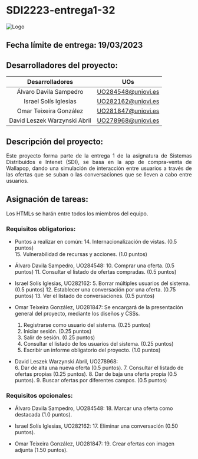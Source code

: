 # SDI2223-entrega1-32

![Logo](https://user-images.githubusercontent.com/91057639/224516473-69a4fe7e-fb8c-43a4-ad51-6f255dab7d97.png)

## Fecha límite de entrega: 19/03/2023

## Desarrolladores del proyecto:

|        Desarrolladores        |         UOs        |
|:-----------------------------:|:------------------:|
|    Álvaro Davila Sampedro     | UO284548@uniovi.es |
|     Israel Solís Iglesias     | UO282162@uniovi.es |
|    Omar Teixeira González     | UO281847@uniovi.es |
|  David Leszek Warzynski Abril | UO278968@uniovi.es |

## Descripción del proyecto:

<p align="justify">
Este proyecto forma parte de la entrega 1 de la asignatura de Sistemas Distribuidos e Intenet (SDI), se basa en la app de compra-venta de Wallapop, dando una simulación de interacción entre usuarios a través de las ofertas que se suban o las conversaciones que se lleven a cabo entre usuarios.
</p>

## Asignación de tareas:

Los HTMLs se harán entre todos los miembros del equipo.

### Requisitos obligatorios:

- Puntos a realizar en común:
  14. Internacionalización de vistas. (0.5 puntos)				
  15. Vulnerabilidad de recursas y acciones. (1.0 puntos)
  
- Álvaro Davila Sampedro, UO284548: 
  10. Comprar una oferta. (0.5 puntos)
  11. Consultar el listado de ofertas compradas. (0.5 puntos)				
  
- Israel Solís Iglesias, UO282162:
  5. Borrar múltiples usuarios del sistema. (0.5 puntos)
  12. Establecer una conversación por una oferta. (0.75 puntos)
  13. Ver el listado de conversaciones. (0.5 puntos)
  
- Omar Teixeira González, UO281847:
  Se encargará de la presentación general del proyecto, mediante los diseños y CSSs.
  1. Registrarse como usuario del sistema. (0.25 puntos)			
  2. Iniciar sesión. (0.25 puntos)
  3. Salir de sesión. (0.25 puntos)
  4. Consultar el listado de los usuarios del sistema. (0.25 puntos)				
  16. Escribir un informe obligatorio del proyecto. (1.0 puntos)
  
- David Leszek Warzynski Abril, UO278968:			
  6. Dar de alta una nueva oferta (0.5 puntos).
  7. Consultar el listado de ofertas propias (0.25 puntos).
  8. Dar de baja una oferta propia (0.5 puntos).
  9. Buscar ofertas por diferentes campos. (0.5 puntos)

### Requisitos opcionales:

- Álvaro Davila Sampedro, UO284548: 
  18. Marcar una oferta como destacada (1.0 puntos).
  
- Israel Solís Iglesias, UO282162:
  17. Eliminar una conversación (0.50 puntos).
  
- Omar Teixeira González, UO281847:
  19. Crear ofertas con imagen adjunta (1.50 puntos).

